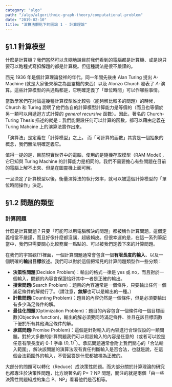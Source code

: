 ```yaml
---
category: "algo"
path: "/algo/algorithmic-graph-theory/computational-problem"
date: "2019-02-10"
title: "演算法觀點下的圖論 1 - 計算理論"
---
```


## §1.1 計算模型

什麼是計算機？我們當然可以含糊地說目前我們看到的電腦都是計算機、或是說只要可以跑程式寫扣解題的都是計算機。但這種說法是很不嚴謹的。

西元 1936 年是個計算理論發祥的年代。同一年間先後由 Alan Turing 提出 A-Machine (就是大家後來稱之為圖靈機的東西）以及 Alonzo Church 發表了 $\Lambda$-演算。這些計算模型的共通點都是，它明確定義了「單位時間」可以作哪些事情。

當數學家們在討論這幾種計算模型誰比較強（能夠解比較多的問題）的時候，Church 和 Turing 證明了他們各自的計算模型計算能力是等價的（而且也等價於另一類可以用遞迴方式計算的 *general recursive* 函數）。因此，著名的 Church-Turing Thesis 描述的就是：我們能假設任何可以計算的函數，都可以藉由定義在 Turing Mahcine 上的演算法實作出來。

<note>「演算法」是定義在「計算模型」之上。
而「可計算的函數」其實是一個抽象的概念，我們無法明確定義它。
</note>

值得一提的是，目前現實世界中的電腦，使用的是隨機存取模型（RAM Model），它已知與 Turing Machine 的計算能力是相同的。我們不需要擔心有些問題在目前的電腦上解不出來、但是在圖靈機上面可解。

一旦決定了計算模型以後，衡量演算法的執行效率，就可以被這個計算模型的「單位時間操作」決定。

## §1.2 問題的類型

### 計算問題

什麼是計算問題？只要「可能可以用電腦解決的問題」都被稱作計算問題。這個定義相當不嚴謹，而且好像什麼都沒講，超級賴皮。但很幸運的是，在這一系列筆記當中，我們只需要關心比較務實一點點的、可以被我們定義下來的計算問題。

在我們的宇宙觀(?)裡面，一個計算問題通常會包含一個**有限長度的輸入**、以及一個明確的**輸出目標**敘述。我們可以對於這個把常見的計算問題類型作一些分類：

* **決策性問題**(Decision Problem)：輸出的格式一律是 yes 或 no，而且對於一個輸入，問題的內容會保證恰好其中一者是正確的輸出。
* **搜索問題**(Search Problem)：題目的內容通常是一個條件，只要輸出任何一個滿足條件的解就行了。（請注意，**無解**也可以是輸出的一種。）
* **計數問題**(Counting Problem)：題目的內容仍然是一個條件，但是必須要輸出有多少滿足條件的解。
* **最佳化問題**(Optimization Problem)：題目的內容包含一個條件和一個目標函數(Objective function)，輸出的解必須要同時滿足條件、並且在該目標函數下優於所有其他滿足條件的解。
* **承諾問題**(Promise Problem)：這個是針對輸入的內容進行合理假設的一類問題。對於大多數的計算問題我們可以假設輸入的內容是任意的（或者可以說是任意有限長度的 0-1 字串 $\{0, 1\}^*$）。承諾問題通常會附上我們關心的「合法輸入範圍」，解決該問題的演算法沒有責任判斷輸入是否合法，也就是說，在這個合法範圍外的輸入，不管回答是什麼都被視為正確的。

<note>大部分的問題可以轉化（Reduce）成決策性問題。而大部分關於計算理論的研究也都專注於決策性問題，比方說著名的 $\mathsf{P}=\!\!\!\!?\,\,\mathsf{NP}$ 問題，關注的就是兩個「由一些決策性問題組成的集合 $\mathsf{P}$、$\mathsf{NP}$」看看他們是否相等。
</note>


